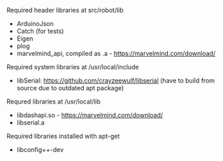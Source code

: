 Required header libraries at src/robot/lib
- ArduinoJson
- Catch (for tests)
- Eigen
- plog
- marvelmind_api, compiled as .a - https://marvelmind.com/download/ 

Required system libraries at /usr/local/include
- libSerial: https://github.com/crayzeewulf/libserial (have to build from source due to outdated apt package)

Requred libraries at /usr/local/lib
- libdashapi.so - https://marvelmind.com/download/ 
- libserial.a

Required libraries installed with apt-get
 - libconfig++-dev
